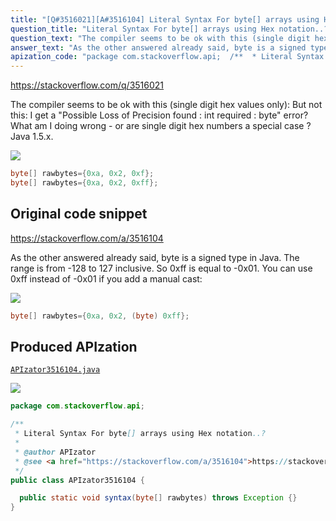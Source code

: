 ```yaml
---
title: "[Q#3516021][A#3516104] Literal Syntax For byte[] arrays using Hex notation..?"
question_title: "Literal Syntax For byte[] arrays using Hex notation..?"
question_text: "The compiler seems to be ok with this (single digit hex values only): But not this: I get a \"Possible Loss of Precision found : int required : byte\" error? What am I doing wrong - or are single digit hex numbers a special case ? Java 1.5.x."
answer_text: "As the other answered already said, byte is a signed type in Java. The range is from -128 to 127 inclusive. So 0xff is equal to -0x01. You can use 0xff instead of -0x01 if you add a manual cast:"
apization_code: "package com.stackoverflow.api;  /**  * Literal Syntax For byte[] arrays using Hex notation..?  *  * @author APIzator  * @see <a href=\"https://stackoverflow.com/a/3516104\">https://stackoverflow.com/a/3516104</a>  */ public class APIzator3516104 {    public static void syntax(byte[] rawbytes) throws Exception {} }"
---
```


https://stackoverflow.com/q/3516021

The compiler seems to be ok with this (single digit hex values only):
But not this:
I get a &quot;Possible Loss of Precision found : int required : byte&quot; error?
What am I doing wrong - or are single digit hex numbers a special case ?
Java 1.5.x.


<div class="code-logo"><img src="/stackoverflow.png" /></div>

```java
byte[] rawbytes={0xa, 0x2, 0xf};
byte[] rawbytes={0xa, 0x2, 0xff};
```


## Original code snippet

https://stackoverflow.com/a/3516104

As the other answered already said, byte is a signed type in Java. The range is from -128 to 127 inclusive. So 0xff is equal to -0x01. You can use 0xff instead of -0x01 if you add a manual cast:

<div class="code-logo"><img src="/stackoverflow.png" /></div>

```java
byte[] rawbytes={0xa, 0x2, (byte) 0xff};
```

## Produced APIzation

[`APIzator3516104.java`](https://github.com/pasqualesalza/apization-temp/raw/main/data/search/APIzator3516104.java)

<div class="code-logo"><img src="/apizator.png" /></div>

```java
package com.stackoverflow.api;

/**
 * Literal Syntax For byte[] arrays using Hex notation..?
 *
 * @author APIzator
 * @see <a href="https://stackoverflow.com/a/3516104">https://stackoverflow.com/a/3516104</a>
 */
public class APIzator3516104 {

  public static void syntax(byte[] rawbytes) throws Exception {}
}

```